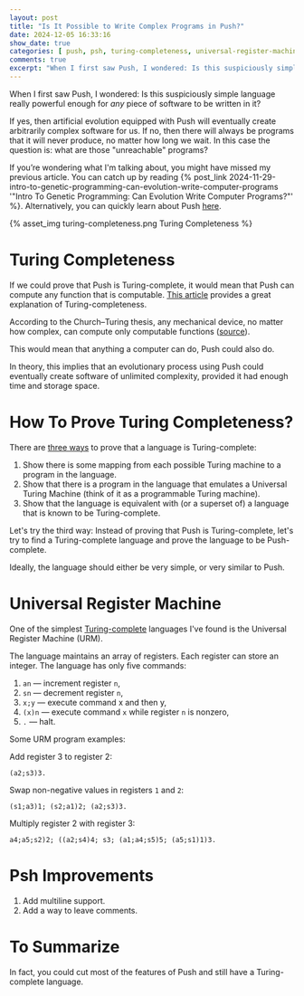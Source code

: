 ```yaml
---
layout: post
title: "Is It Possible to Write Complex Programs in Push?"
date: 2024-12-05 16:33:16
show_date: true
categories: [ push, psh, turing-completeness, universal-register-machine, urm ]
comments: true
excerpt: "When I first saw Push, I wondered: Is this suspiciously simple language really powerful enough for any piece of software to be written in it?"
---
```


When I first saw Push, I wondered: Is this suspiciously simple language really powerful enough for _any_ piece of software to be written in it?

If yes, then artificial evolution equipped with Push will eventually create arbitrarily complex software for us. If no, then there will always be programs that it will never produce, no matter how long we wait. In this case the question is: what are those "unreachable" programs?

If you’re wondering what I'm talking about, you might have missed my previous article. You can catch up by reading {% post_link 2024-11-29-intro-to-genetic-programming-can-evolution-write-computer-programs '"Intro To Genetic Programming: Can Evolution Write Computer Programs?"' %}. Alternatively, you can quickly learn about Push [here](https://erp12.github.io/push-redux/pages/intro_to_push/).

{% asset_img turing-completeness.png Turing Completeness %}

# Turing Completeness

If we could prove that Push is Turing-complete, it would mean that Push can compute any function that is computable. [This article](https://evinsellin.medium.com/what-exactly-is-turing-completeness-a08cc36b26e2) provides a great explanation of Turing-completeness.

According to the Church–Turing thesis, any mechanical device, no matter how complex, can compute only computable functions ([source](https://en.wikipedia.org/wiki/Computable_function)).

This would mean that anything a computer can do, Push could also do.

In theory, this implies that an evolutionary process using Push could eventually create software of unlimited complexity, provided it had enough time and storage space.

# How To Prove Turing Completeness?

There are [three ways](https://iwriteiam.nl/Ha_bf_Turing.html) to prove that a language is Turing-complete:

1. Show there is some mapping from each possible Turing machine to a program in the language.
2. Show that there is a program in the language that emulates a Universal Turing Machine (think of it as a programmable Turing machine).
3. Show that the language is equivalent with (or a superset of) a language that is known to be Turing-complete.

Let's try the third way: Instead of proving that Push is Turing-complete, let's try to find a Turing-complete language and prove the language to be Push-complete.

Ideally, the language should either be very simple, or very similar to Push.

# Universal Register Machine

One of the simplest [Turing-complete](http://brainfuck.org/urmutm.txt) languages I've found is the Universal Register Machine (URM).

The language maintains an array of registers. Each register can store an integer. The language has only five commands:

1. `an` — increment register `n`,
2. `sn` — decrement register `n`,
3. `x;y` — execute command x and then y,
4. `(x)n` — execute command `x` while register `n` is nonzero,
5. `.` — halt.

Some URM program examples:

Add register 3 to register 2:

```urm
(a2;s3)3.
```

Swap non-negative values in registers `1` and `2`:

```urm
(s1;a3)1; (s2;a1)2; (a2;s3)3.
```

Multiply register 2 with register 3:

```urm
a4;a5;s2)2; ((a2;s4)4; s3; (a1;a4;s5)5; (a5;s1)1)3.
```

# Psh Improvements

1. Add multiline support.
2. Add a way to leave comments.

# To Summarize

In fact, you could cut most of the features of Push and still have a Turing-complete language.
